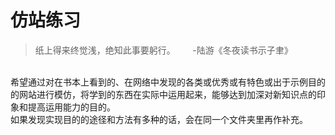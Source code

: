 # 仿站练习

> 纸上得来终觉浅，绝知此事要躬行。       -陆游《冬夜读书示子聿》


<br/>
希望通过对在书本上看到的、在网络中发现的各类或优秀或有特色或出于示例目的的网站进行模仿，将学到的东西在实际中运用起来，能够达到加深对新知识点的印象和提高运用能力的目的。
<br/>
如果发现实现目的的途径和方法有多种的话，会在同一个文件夹里再作补充。
